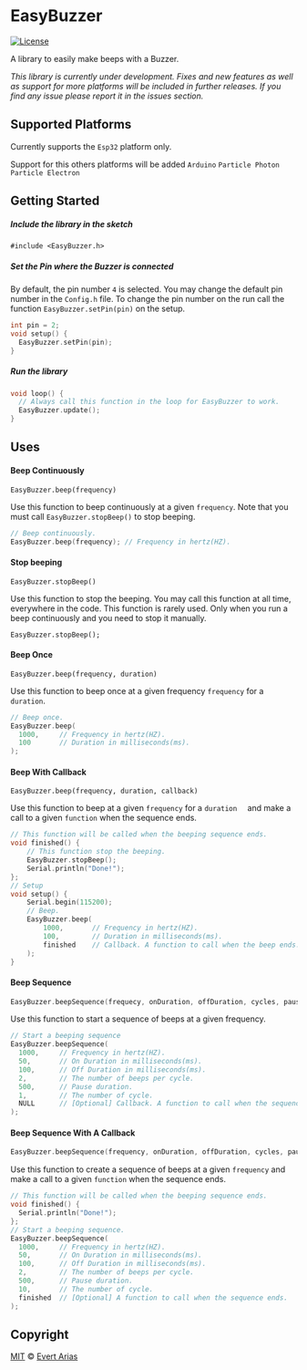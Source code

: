 # EasyBuzzer
[![License](http://img.shields.io/:license-mit-blue.svg)](http://doge.mit-license.org)

A library to easily make beeps with a Buzzer.

*This library is currently under development. Fixes and new features as well as support for more platforms will be included in further releases. If you find any issue please report it in the issues section.*



## Supported Platforms

Currently supports the `Esp32` platform only.

Support for this others platforms will be added `Arduino`  `Particle Photon`  `Particle Electron`

## Getting Started

##### Include the library in the sketch

`#include <EasyBuzzer.h>`

##### Set the Pin where the Buzzer is connected

By default, the pin number `4` is selected. You may change the default pin number in the `Config.h` file. To change the pin number on the run call the function `EasyBuzzer.setPin(pin)` on the setup.

```c++
int pin = 2;
void setup() {
  EasyBuzzer.setPin(pin);
}
```

##### Run the library

``` c++
void loop() {
  // Always call this function in the loop for EasyBuzzer to work.
  EasyBuzzer.update();
}
```



## Uses

#### Beep Continuously

`EasyBuzzer.beep(frequency)`

Use this function to beep continuously at a given `frequency`. Note that you must call `EasyBuzzer.stopBeep()` to stop beeping.

```c++
// Beep continuously.
EasyBuzzer.beep(frequency);	// Frequency in hertz(HZ).
```


#### Stop beeping

`EasyBuzzer.stopBeep()` 

Use this function to stop the beeping. You may call this function at all time, everywhere in the code. This function is rarely used. Only when you run a beep continuously and you need to stop it manually.

```
EasyBuzzer.stopBeep();
```



#### Beep Once

`EasyBuzzer.beep(frequency, duration)`

Use this function to beep once at a given frequency `frequency` for a `duration`.

```c++
// Beep once.
EasyBuzzer.beep(
  1000,		// Frequency in hertz(HZ).
  100	    // Duration in milliseconds(ms).
);
```


#### Beep With Callback  

`EasyBuzzer.beep(frequency, duration, callback)`

Use this function to beep at a given `frequency` for a `duration  ` and make a call to a given `function` when the sequence ends.

```c++
// This function will be called when the beeping sequence ends.
void finished() {
	// This function stop the beeping.
	EasyBuzzer.stopBeep();
	Serial.println("Done!");
};
// Setup
void setup() {
	Serial.begin(115200);
	// Beep.
	EasyBuzzer.beep(
		1000,		// Frequency in hertz(HZ).
		100,		// Duration in milliseconds(ms).
		finished	// Callback. A function to call when the beep ends.
	);
}
```



#### Beep Sequence 

```c++
EasyBuzzer.beepSequence(frequecy, onDuration, offDuration, cycles, pauseDuration, sequences, callback)
```

Use this function to start a sequence of beeps at a given frequency. 

```c++
// Start a beeping sequence
EasyBuzzer.beepSequence(
  1000,		// Frequency in hertz(HZ).
  50,		// On Duration in milliseconds(ms).
  100,		// Off Duration in milliseconds(ms).
  2,		// The number of beeps per cycle.
  500,		// Pause duration.
  1,      	// The number of cycle.
  NULL		// [Optional] Callback. A function to call when the sequence ends.
);
```



#### Beep Sequence With A Callback

```c++
EasyBuzzer.beepSequence(frequency, onDuration, offDuration, cycles, pauseDuration, sequences, callback)
```

Use this function to create a sequence of beeps at a given `frequency` and make a call to a given `function` when the sequence ends.

```c++
// This function will be called when the beeping sequence ends.
void finished() {
  Serial.println("Done!");
};
// Start a beeping sequence.
EasyBuzzer.beepSequence(
  1000,		// Frequency in hertz(HZ).
  50,		// On Duration in milliseconds(ms).
  100,		// Off Duration in milliseconds(ms).
  2,		// The number of beeps per cycle.
  500,		// Pause duration.
  10,		// The number of cycle.
  finished	// [Optional] A function to call when the sequence ends.
);
```



## Copyright

[MIT](../LICENSE.md) © [Evert Arias](https://evert.ariascode.com/about)